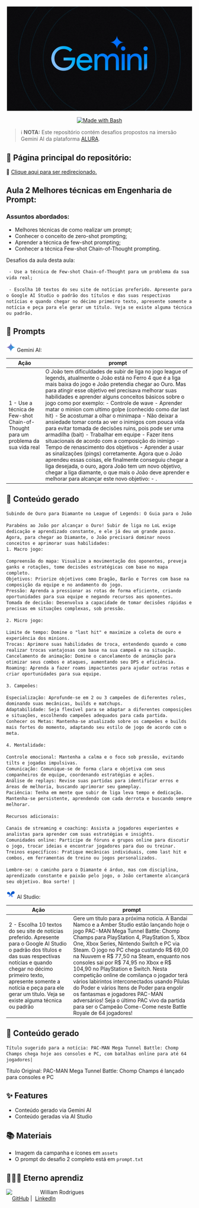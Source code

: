 <p align="center"> <img width="500" src="/assets/gemini.png"></p>
<p align="center">
   <a href="https://www.gnu.org/software/bash/" title="Go to Bash homepage"><img src="https://img.shields.io/badge/Prompt-Project-blue?logo=gnu-bash&amp;logoColor=white" alt="Made with Bash"></a>
</p>

 > ℹ️ **NOTA:** Este repositório contém desafios propostos na imersão Gemini AI da plataforma [ALURA](https://cursos.alura.com.br/imersao).

## 📖 Página principal do repositório:

🚨 [Clique aqui  para ser redirecionado.](https://github.com/William-Rodrigues/Gemini-AI-Alura)
 

## Aula 2 Melhores técnicas em Engenharia de Prompt:

### Assuntos abordados:
- Melhores técnicas de como realizar um prompt;
- Conhecer o conceito de zero-shot prompting;
- Aprender a técnica de few-shot prompting;
- Conhecer a técnica Few-shot Chain-of-Thought prompting.

Desafios da aula desta aula:

     - Use a técnica de Few-shot Chain-of-Thought para um problema da sua vida real;

     - Escolha 10 textos do seu site de notícias preferido. Apresente para o Google AI Studio o padrão dos títulos e das suas respectivas notícias e quando chegar no décimo primeiro texto, apresente somente a notícia e peça para ele gerar um título. Veja se existe alguma técnica ou padrão.

## 🧠 Prompts

<p align="left"><img src="/assets/gemini-icon.png" width="25"/> Gemini AI:</p>

|   Ação   | prompt |
|---|---|
| 1 - Use a técnica de Few-shot Chain-of-Thought para um problema da sua vida real | O João tem dificuldades de subir de liga no jogo league of legends, atualmente o João está no  Ferro 4 que é a liga mais baixa do jogo e João pretendia chegar ao Ouro. Mas para atingir esse objetivo eel precisava melhorar suas habilidades e aprender alguns conceitos básicos sobre o jogo como por exemplo:  - Controle de wave - Aprender matar o minion com ultimo golpe (conhecido como dar last hit) - Se acostumar a olhar o minimapa - Não deixar a ansiedade tomar conta ao ver o inimigos com pouca vida para evitar tomada de decisões ruins, pois pode ser uma armadilha (bait) - Trabalhar em equipe - Fazer itens situacionais de acordo com a composição do inimigo - Tempo de renascimento dos objetivos - Aprender a usar as sinalizações (pings) corretamente. Agora que o João aprendeu essas coisas, ele finalmente conseguiu chegar a liga desejada, o ouro, agora João tem um novo objetivo, chegar a liga diamante, o que mais o João deve aprender e melhorar para alcançar este novo objetivo: - .|

## 🤖 Conteúdo gerado

    Subindo de Ouro para Diamante no League of Legends: O Guia para o João

    Parabéns ao João por alcançar o Ouro! Subir de liga no LoL exige dedicação e aprendizado constante, e ele já deu um grande passo. Agora, para chegar ao Diamante, o João precisará dominar novos conceitos e aprimorar suas habilidades:
    1. Macro jogo:

    Compreensão do mapa: Visualize a movimentação dos oponentes, preveja ganks e rotações, tome decisões estratégicas com base no mapa completo.
    Objetivos: Priorize objetivos como Dragão, Barão e Torres com base na composição da equipe e no andamento do jogo.
    Pressão: Aprenda a pressionar as rotas de forma eficiente, criando oportunidades para sua equipe e negando recursos aos oponentes.
    Tomada de decisão: Desenvolva a capacidade de tomar decisões rápidas e precisas em situações complexas, sob pressão.

    2. Micro jogo:

    Limite de tempo: Domine o "last hit" e maximize a coleta de ouro e experiência dos minions.
    Trocas: Aprimore suas habilidades de troca, entendendo quando e como realizar trocas vantajosas com base na sua campeã e na situação.
    Cancelamento de animação: Domine o cancelamento de animação para otimizar seus combos e ataques, aumentando seu DPS e eficiência.
    Roaming: Aprenda a fazer roams impactantes para ajudar outras rotas e criar oportunidades para sua equipe.

    3. Campeões:

    Especialização: Aprofunde-se em 2 ou 3 campeões de diferentes roles, dominando suas mecânicas, builds e matchups.
    Adaptabilidade: Seja flexível para se adaptar a diferentes composições e situações, escolhendo campeões adequados para cada partida.
    Conhecer os Metas: Mantenha-se atualizado sobre os campeões e builds mais fortes do momento, adaptando seu estilo de jogo de acordo com o meta.

    4. Mentalidade:

    Controle emocional: Mantenha a calma e o foco sob pressão, evitando tilts e jogadas impulsivas.
    Comunicação: Comunique-se de forma clara e objetiva com seus companheiros de equipe, coordenando estratégias e ações.
    Análise de replays: Revise suas partidas para identificar erros e áreas de melhoria, buscando aprimorar seu gameplay.
    Paciência: Tenha em mente que subir de liga leva tempo e dedicação. Mantenha-se persistente, aprendendo com cada derrota e buscando sempre melhorar.

    Recursos adicionais:

    Canais de streaming e coaching: Assista a jogadores experientes e analistas para aprender com suas estratégias e insights.
    Comunidades online: Participe de fóruns e grupos online para discutir o jogo, trocar ideias e encontrar jogadores para duo ou treinar.
    Treinos específicos: Pratique mecânicas individuais, como last hit e combos, em ferramentas de treino ou jogos personalizados.

    Lembre-se: o caminho para o Diamante é árduo, mas com disciplina, aprendizado constante e paixão pelo jogo, o João certamente alcançará seu objetivo. Boa sorte! |


<p align="left"><img src="/assets/ai-studio-icon.png" width="25"/> AI Studio:</p>

|   Ação   | prompt |
|---|---|
| 2 - Escolha 10 textos do seu site de notícias preferido. Apresente para o Google AI Studio o padrão dos títulos e das suas respectivas notícias e quando chegar no décimo primeiro texto, apresente somente a notícia e peça para ele gerar um título. Veja se existe alguma técnica ou padrão | Gere um titulo para a próxima noticia. A Bandai Namco e a Amber Studio estão lançando hoje o jogo PAC-MAN Mega Tunnel Battle: Chomp Champs para PlayStation 4, PlayStation 5, Xbox One, Xbox Series, Nintendo Switch e PC via Steam. O jogo no PC chega custando R$ 69,00 na Nuuvem e R$ 77,50 na Steam, enquanto nos consoles sai por R$ 74,95 no Xbox e R$ 104,90 no PlayStation e Switch. Nesta competição online de comilança o jogador terá vários labirintos interconectados usando Pílulas do Poder e vários Itens de Poder para engolir os fantasmas e jogadores PAC-MAN adversários! Seja o último PAC vivo da partida para ser o Campeão Come-Come neste Battle Royale de 64 jogadores!|

## 🤖 Conteúdo gerado

    Título sugerido para a notícia: PAC-MAN Mega Tunnel Battle: Chomp Champs chega hoje aos consoles e PC, com batalhas online para até 64 jogadores|

Título Original: PAC-MAN Mega Tunnel Battle: Chomp Champs é lançado para consoles e PC 

## ✨ Features

- Conteúdo gerado via Gemini AI
- Conteúdo geradas via AI Studio

## 📚 Materiais

- Imagem da campanha e ícones em `assets`
- O prompt do desafio 2 completo está em `prompt.txt`

## 🧙🏾‍♂️ Eterno aprendiz

<p>
    <img 
      align=left 
      margin=10 
      width=80 
      src="https://avatars.githubusercontent.com/u/58056539?s=400&u=4219cf59c8636f4d32617242e6b524a4c0d49e46&v=4"
    />
    <p>&nbsp&nbsp&nbspWilliam Rodrigues<br>
    &nbsp&nbsp&nbsp
    <a href="https://github.com/William-Rodrigues">
    GitHub</a>&nbsp;|&nbsp;
    <a href="https://www.linkedin.com/in/william-rodrigues-a4018069/">LinkedIn</a>
</p>
</p>